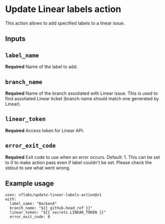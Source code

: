 # Update Linear labels action

This action allows to add specified labels to a linear issue.

## Inputs

## `label_name`

**Required** Name of the label to add.

## `branch_name`

**Required** Name of the branch assotiated with Linear issue. This is used to find assotiated Linear ticket (branch name should match one generated by Linear).

## `linear_token`

**Required** Access token for Linear API.

## `error_exit_code`

**Required** Exit code to use when an error occurs. Default: 1. This can be set to 0 to make action pass even if label 
couldn't be set. Please check the stdout to see what went wrong.

## Example usage

```
uses: v7labs/update-linear-labels-action@v1
with:
  label_name: "Backend"
  branch_name: "${{ github.head_ref }}"
  linear_token: "${{ secrets.LINEAR_TOKEN }}"
  error_exit_code: 0
```
